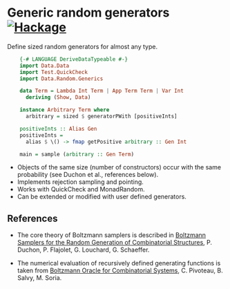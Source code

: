 Generic random generators [![Hackage](https://img.shields.io/hackage/v/generic-random.svg)](https://hackage.haskell.org/package/generic-random)
=========================

Define sized random generators for almost any type.

```haskell
    {-# LANGUAGE DeriveDataTypeable #-}
    import Data.Data
    import Test.QuickCheck
    import Data.Random.Generics

    data Term = Lambda Int Term | App Term Term | Var Int
      deriving (Show, Data)

    instance Arbitrary Term where
      arbitrary = sized $ generatorPWith [positiveInts]

    positiveInts :: Alias Gen
    positiveInts =
      alias $ \() -> fmap getPositive arbitrary :: Gen Int

    main = sample (arbitrary :: Gen Term)
```

- Objects of the same size (number of constructors) occur with the same
  probability (see Duchon et al., references below).
- Implements rejection sampling and pointing.
- Works with QuickCheck and MonadRandom.
- Can be extended or modified with user defined generators.

References
----------

- The core theory of Boltzmann samplers is described in
  [Boltzmann Samplers for the Random Generation of Combinatorial Structures](http://algo.inria.fr/flajolet/Publications/DuFlLoSc04.pdf),
  P. Duchon, P. Flajolet, G. Louchard, G. Schaeffer.

- The numerical evaluation of recursively defined generating functions
  is taken from
  [Boltzmann Oracle for Combinatorial Systems](http://www.dmtcs.org/pdfpapers/dmAI0132.pdf),
  C. Pivoteau, B. Salvy, M. Soria.
